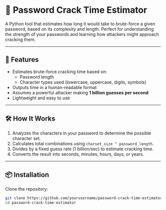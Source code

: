 # 🔐 Password Crack Time Estimator

A Python tool that estimates how long it would take to brute-force a given password, based on its complexity and length. Perfect for understanding the strength of your passwords and learning how attackers might approach cracking them.

---

## 🚀 Features

- Estimates brute-force cracking time based on:
  - Password length
  - Character types used (lowercase, uppercase, digits, symbols)
- Outputs time in a human-readable format
- Assumes a powerful attacker making **1 billion guesses per second**
- Lightweight and easy to use

---

## 🛠️ How It Works

1. Analyzes the characters in your password to determine the possible character set.
2. Calculates total combinations using `charset_size ^ password_length`.
3. Divides by a fixed guess rate (1 billion/sec) to estimate cracking time.
4. Converts the result into seconds, minutes, hours, days, or years.

---

## 📦 Installation

Clone the repository:

```bash
git clone https://github.com/yourusername/password-crack-time-estimator.git
cd password-crack-time-estimator
